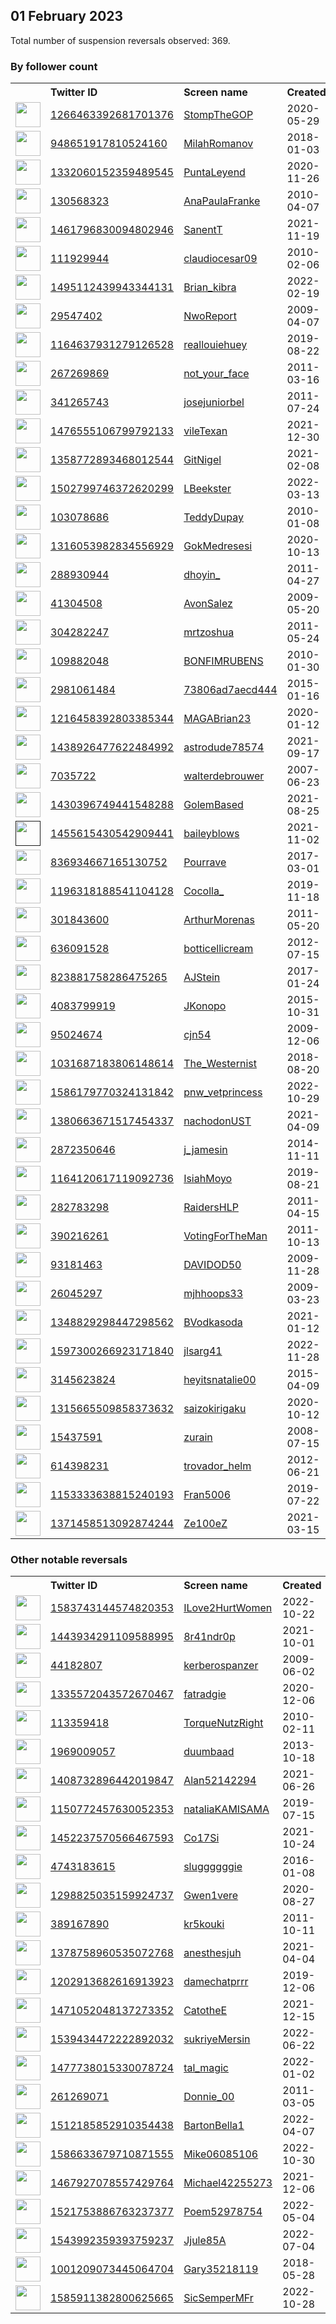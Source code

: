 
## 01 February 2023
Total number of suspension reversals observed: 369.

### By follower count
<table><tr><th></th><th align="left">Twitter ID</th><th align="left">Screen name</th>
<th align="left">Created</th><th align="left">Status</th><th align="left">Suspended</th><th align="left">Followers</th>
<tr><td><a href="https://pbs.twimg.com/profile_images/1503465371235340291/naNT_XyL_normal.png"><img src="https://pbs.twimg.com/profile_images/1503465371235340291/naNT_XyL_normal.png" width="40px" height="40px" align="center"/></a></td><td><a href="https://twitter.com/intent/user?user_id=1266463392681701376">1266463392681701376</a></td><td><a href="https://twitter.com/StompTheGOP">StompTheGOP</a></td><td>2020-05-29</td><td align="center"></td><td>2022-07-25</td><td>30196</td></tr>
<tr><td><a href="https://pbs.twimg.com/profile_images/1621411145322995712/hMs283U4_normal.jpg"><img src="https://pbs.twimg.com/profile_images/1621411145322995712/hMs283U4_normal.jpg" width="40px" height="40px" align="center"/></a></td><td><a href="https://twitter.com/intent/user?user_id=948651917810524160">948651917810524160</a></td><td><a href="https://twitter.com/MilahRomanov">MilahRomanov</a></td><td>2018-01-03</td><td align="center"></td><td>2022-05-22</td><td>29783</td></tr>
<tr><td><a href="https://pbs.twimg.com/profile_images/1634249560775073804/Jw-gleoJ_normal.jpg"><img src="https://pbs.twimg.com/profile_images/1634249560775073804/Jw-gleoJ_normal.jpg" width="40px" height="40px" align="center"/></a></td><td><a href="https://twitter.com/intent/user?user_id=1332060152359489545">1332060152359489545</a></td><td><a href="https://twitter.com/PuntaLeyend">PuntaLeyend</a></td><td>2020-11-26</td><td align="center"></td><td>2022-03-02</td><td>28793</td></tr>
<tr><td><a href="https://pbs.twimg.com/profile_images/1472855371912028160/v2_O-A2d_normal.jpg"><img src="https://pbs.twimg.com/profile_images/1472855371912028160/v2_O-A2d_normal.jpg" width="40px" height="40px" align="center"/></a></td><td><a href="https://twitter.com/intent/user?user_id=130568323">130568323</a></td><td><a href="https://twitter.com/AnaPaulaFranke">AnaPaulaFranke</a></td><td>2010-04-07</td><td align="center"></td><td>2022-04-27</td><td>23638</td></tr>
<tr><td><a href="https://pbs.twimg.com/profile_images/1461856731999391745/il591nGf_normal.jpg"><img src="https://pbs.twimg.com/profile_images/1461856731999391745/il591nGf_normal.jpg" width="40px" height="40px" align="center"/></a></td><td><a href="https://twitter.com/intent/user?user_id=1461796830094802946">1461796830094802946</a></td><td><a href="https://twitter.com/SanentT">SanentT</a></td><td>2021-11-19</td><td align="center"></td><td>2023-01-01</td><td>20137</td></tr>
<tr><td><a href="https://pbs.twimg.com/profile_images/1620060509926998017/pVz_nPRa_normal.jpg"><img src="https://pbs.twimg.com/profile_images/1620060509926998017/pVz_nPRa_normal.jpg" width="40px" height="40px" align="center"/></a></td><td><a href="https://twitter.com/intent/user?user_id=111929944">111929944</a></td><td><a href="https://twitter.com/claudiocesar09">claudiocesar09</a></td><td>2010-02-06</td><td align="center"></td><td>2022-10-14</td><td>18384</td></tr>
<tr><td><a href="https://pbs.twimg.com/profile_images/1638421524741865472/K1qyG6VQ_normal.jpg"><img src="https://pbs.twimg.com/profile_images/1638421524741865472/K1qyG6VQ_normal.jpg" width="40px" height="40px" align="center"/></a></td><td><a href="https://twitter.com/intent/user?user_id=1495112439943344131">1495112439943344131</a></td><td><a href="https://twitter.com/Brian_kibra">Brian_kibra</a></td><td>2022-02-19</td><td align="center"></td><td>2022-10-22</td><td>16364</td></tr>
<tr><td><a href="https://pbs.twimg.com/profile_images/646552242833588224/fGm7IW1T_normal.jpg"><img src="https://pbs.twimg.com/profile_images/646552242833588224/fGm7IW1T_normal.jpg" width="40px" height="40px" align="center"/></a></td><td><a href="https://twitter.com/intent/user?user_id=29547402">29547402</a></td><td><a href="https://twitter.com/NwoReport">NwoReport</a></td><td>2009-04-07</td><td align="center"></td><td></td><td>13957</td></tr>
<tr><td><a href="https://pbs.twimg.com/profile_images/1621250143386476545/QN_4q07R_normal.jpg"><img src="https://pbs.twimg.com/profile_images/1621250143386476545/QN_4q07R_normal.jpg" width="40px" height="40px" align="center"/></a></td><td><a href="https://twitter.com/intent/user?user_id=1164637931279126528">1164637931279126528</a></td><td><a href="https://twitter.com/reallouiehuey">reallouiehuey</a></td><td>2019-08-22</td><td align="center"></td><td>2022-07-29</td><td>13634</td></tr>
<tr><td><a href="https://pbs.twimg.com/profile_images/1632894729825267713/zwsB5KaY_normal.jpg"><img src="https://pbs.twimg.com/profile_images/1632894729825267713/zwsB5KaY_normal.jpg" width="40px" height="40px" align="center"/></a></td><td><a href="https://twitter.com/intent/user?user_id=267269869">267269869</a></td><td><a href="https://twitter.com/not_your_face">not_your_face</a></td><td>2011-03-16</td><td align="center"></td><td>2022-11-27</td><td>11774</td></tr>
<tr><td><a href="https://pbs.twimg.com/profile_images/1618700718621204498/Tep0n1yO_normal.jpg"><img src="https://pbs.twimg.com/profile_images/1618700718621204498/Tep0n1yO_normal.jpg" width="40px" height="40px" align="center"/></a></td><td><a href="https://twitter.com/intent/user?user_id=341265743">341265743</a></td><td><a href="https://twitter.com/josejuniorbel">josejuniorbel</a></td><td>2011-07-24</td><td align="center"></td><td>2022-07-11</td><td>10941</td></tr>
<tr><td><a href="https://pbs.twimg.com/profile_images/1623275648578990081/x95eScFf_normal.jpg"><img src="https://pbs.twimg.com/profile_images/1623275648578990081/x95eScFf_normal.jpg" width="40px" height="40px" align="center"/></a></td><td><a href="https://twitter.com/intent/user?user_id=1476555106799792133">1476555106799792133</a></td><td><a href="https://twitter.com/vileTexan">vileTexan</a></td><td>2021-12-30</td><td align="center"></td><td>2022-07-18</td><td>10877</td></tr>
<tr><td><a href="https://pbs.twimg.com/profile_images/1358773247765053442/Lx9_bDh__normal.jpg"><img src="https://pbs.twimg.com/profile_images/1358773247765053442/Lx9_bDh__normal.jpg" width="40px" height="40px" align="center"/></a></td><td><a href="https://twitter.com/intent/user?user_id=1358772893468012544">1358772893468012544</a></td><td><a href="https://twitter.com/GitNigel">GitNigel</a></td><td>2021-02-08</td><td align="center"></td><td>2022-11-19</td><td>8508</td></tr>
<tr><td><a href="https://pbs.twimg.com/profile_images/1627446832895873025/VK5EkZV0_normal.jpg"><img src="https://pbs.twimg.com/profile_images/1627446832895873025/VK5EkZV0_normal.jpg" width="40px" height="40px" align="center"/></a></td><td><a href="https://twitter.com/intent/user?user_id=1502799746372620299">1502799746372620299</a></td><td><a href="https://twitter.com/LBeekster">LBeekster</a></td><td>2022-03-13</td><td align="center"></td><td>2023-01-13</td><td>6310</td></tr>
<tr><td><a href="https://pbs.twimg.com/profile_images/1066891468386660352/PJVdFlfw_normal.jpg"><img src="https://pbs.twimg.com/profile_images/1066891468386660352/PJVdFlfw_normal.jpg" width="40px" height="40px" align="center"/></a></td><td><a href="https://twitter.com/intent/user?user_id=103078686">103078686</a></td><td><a href="https://twitter.com/TeddyDupay">TeddyDupay</a></td><td>2010-01-08</td><td align="center"></td><td>2023-01-05</td><td>6288</td></tr>
<tr><td><a href="https://pbs.twimg.com/profile_images/1620798853132730371/L2XV7M5y_normal.jpg"><img src="https://pbs.twimg.com/profile_images/1620798853132730371/L2XV7M5y_normal.jpg" width="40px" height="40px" align="center"/></a></td><td><a href="https://twitter.com/intent/user?user_id=1316053982834556929">1316053982834556929</a></td><td><a href="https://twitter.com/GokMedresesi">GokMedresesi</a></td><td>2020-10-13</td><td align="center">🚫</td><td>2022-07-18</td><td>6270</td></tr>
<tr><td><a href="https://pbs.twimg.com/profile_images/1637605946170961926/_lYrKWSi_normal.jpg"><img src="https://pbs.twimg.com/profile_images/1637605946170961926/_lYrKWSi_normal.jpg" width="40px" height="40px" align="center"/></a></td><td><a href="https://twitter.com/intent/user?user_id=288930944">288930944</a></td><td><a href="https://twitter.com/dhoyin_">dhoyin_</a></td><td>2011-04-27</td><td align="center"></td><td>2023-01-13</td><td>5785</td></tr>
<tr><td><a href="https://pbs.twimg.com/profile_images/1004200438311211010/dQyfuOo9_normal.jpg"><img src="https://pbs.twimg.com/profile_images/1004200438311211010/dQyfuOo9_normal.jpg" width="40px" height="40px" align="center"/></a></td><td><a href="https://twitter.com/intent/user?user_id=41304508">41304508</a></td><td><a href="https://twitter.com/AvonSalez">AvonSalez</a></td><td>2009-05-20</td><td align="center"></td><td></td><td>5645</td></tr>
<tr><td><a href="https://pbs.twimg.com/profile_images/1569039454421061634/KP3M-DYR_normal.jpg"><img src="https://pbs.twimg.com/profile_images/1569039454421061634/KP3M-DYR_normal.jpg" width="40px" height="40px" align="center"/></a></td><td><a href="https://twitter.com/intent/user?user_id=304282247">304282247</a></td><td><a href="https://twitter.com/mrtzoshua">mrtzoshua</a></td><td>2011-05-24</td><td align="center"></td><td>2023-01-21</td><td>5339</td></tr>
<tr><td><a href="https://pbs.twimg.com/profile_images/1402144750434754560/b6cp92Fb_normal.jpg"><img src="https://pbs.twimg.com/profile_images/1402144750434754560/b6cp92Fb_normal.jpg" width="40px" height="40px" align="center"/></a></td><td><a href="https://twitter.com/intent/user?user_id=109882048">109882048</a></td><td><a href="https://twitter.com/BONFIMRUBENS">BONFIMRUBENS</a></td><td>2010-01-30</td><td align="center"></td><td>2022-07-29</td><td>5020</td></tr>
<tr><td><a href="https://pbs.twimg.com/profile_images/1584613724966555652/IztkDdsF_normal.jpg"><img src="https://pbs.twimg.com/profile_images/1584613724966555652/IztkDdsF_normal.jpg" width="40px" height="40px" align="center"/></a></td><td><a href="https://twitter.com/intent/user?user_id=2981061484">2981061484</a></td><td><a href="https://twitter.com/73806ad7aecd444">73806ad7aecd444</a></td><td>2015-01-16</td><td align="center"></td><td>2022-11-14</td><td>4914</td></tr>
<tr><td><a href="https://pbs.twimg.com/profile_images/1639491989547745281/GQp-p9vD_normal.jpg"><img src="https://pbs.twimg.com/profile_images/1639491989547745281/GQp-p9vD_normal.jpg" width="40px" height="40px" align="center"/></a></td><td><a href="https://twitter.com/intent/user?user_id=1216458392803385344">1216458392803385344</a></td><td><a href="https://twitter.com/MAGABrian23">MAGABrian23</a></td><td>2020-01-12</td><td align="center"></td><td>2022-03-15</td><td>4863</td></tr>
<tr><td><a href="https://pbs.twimg.com/profile_images/1623841571274620929/Pj8uLazn_normal.jpg"><img src="https://pbs.twimg.com/profile_images/1623841571274620929/Pj8uLazn_normal.jpg" width="40px" height="40px" align="center"/></a></td><td><a href="https://twitter.com/intent/user?user_id=1438926477622484992">1438926477622484992</a></td><td><a href="https://twitter.com/astrodude78574">astrodude78574</a></td><td>2021-09-17</td><td align="center"></td><td>2022-12-23</td><td>4670</td></tr>
<tr><td><a href="https://pbs.twimg.com/profile_images/1521920296680263680/QkyTx4n-_normal.jpg"><img src="https://pbs.twimg.com/profile_images/1521920296680263680/QkyTx4n-_normal.jpg" width="40px" height="40px" align="center"/></a></td><td><a href="https://twitter.com/intent/user?user_id=7035722">7035722</a></td><td><a href="https://twitter.com/walterdebrouwer">walterdebrouwer</a></td><td>2007-06-23</td><td align="center"></td><td>2023-01-19</td><td>4628</td></tr>
<tr><td><a href="https://pbs.twimg.com/profile_images/1522155943429087232/Lv3-tzi7_normal.jpg"><img src="https://pbs.twimg.com/profile_images/1522155943429087232/Lv3-tzi7_normal.jpg" width="40px" height="40px" align="center"/></a></td><td><a href="https://twitter.com/intent/user?user_id=1430396749441548288">1430396749441548288</a></td><td><a href="https://twitter.com/GolemBased">GolemBased</a></td><td>2021-08-25</td><td align="center"></td><td>2022-05-26</td><td>4313</td></tr>
<tr><td><a href=""><img src="" width="40px" height="40px" align="center"/></a></td><td><a href="https://twitter.com/intent/user?user_id=1455615430542909441">1455615430542909441</a></td><td><a href="https://twitter.com/baileyblows">baileyblows</a></td><td>2021-11-02</td><td align="center"></td><td>2022-07-13</td><td>4107</td></tr>
<tr><td><a href="https://pbs.twimg.com/profile_images/1517079122161410049/rsdCcE-q_normal.jpg"><img src="https://pbs.twimg.com/profile_images/1517079122161410049/rsdCcE-q_normal.jpg" width="40px" height="40px" align="center"/></a></td><td><a href="https://twitter.com/intent/user?user_id=836934667165130752">836934667165130752</a></td><td><a href="https://twitter.com/Pourrave">Pourrave</a></td><td>2017-03-01</td><td align="center"></td><td>2022-08-16</td><td>3844</td></tr>
<tr><td><a href="https://pbs.twimg.com/profile_images/1629113325807357959/cCHc2Mqh_normal.jpg"><img src="https://pbs.twimg.com/profile_images/1629113325807357959/cCHc2Mqh_normal.jpg" width="40px" height="40px" align="center"/></a></td><td><a href="https://twitter.com/intent/user?user_id=1196318188541104128">1196318188541104128</a></td><td><a href="https://twitter.com/Cocolla_">Cocolla_</a></td><td>2019-11-18</td><td align="center"></td><td>2023-01-26</td><td>3655</td></tr>
<tr><td><a href="https://pbs.twimg.com/profile_images/429729561270431744/_m5o6DMe_normal.jpeg"><img src="https://pbs.twimg.com/profile_images/429729561270431744/_m5o6DMe_normal.jpeg" width="40px" height="40px" align="center"/></a></td><td><a href="https://twitter.com/intent/user?user_id=301843600">301843600</a></td><td><a href="https://twitter.com/ArthurMorenas">ArthurMorenas</a></td><td>2011-05-20</td><td align="center"></td><td>2022-03-04</td><td>3637</td></tr>
<tr><td><a href="https://pbs.twimg.com/profile_images/2426786832/Fi4ouo7M_normal"><img src="https://pbs.twimg.com/profile_images/2426786832/Fi4ouo7M_normal" width="40px" height="40px" align="center"/></a></td><td><a href="https://twitter.com/intent/user?user_id=636091528">636091528</a></td><td><a href="https://twitter.com/botticellicream">botticellicream</a></td><td>2012-07-15</td><td align="center"></td><td>2022-07-09</td><td>3515</td></tr>
<tr><td><a href="https://pbs.twimg.com/profile_images/823893391213789184/V9xPo8sS_normal.jpg"><img src="https://pbs.twimg.com/profile_images/823893391213789184/V9xPo8sS_normal.jpg" width="40px" height="40px" align="center"/></a></td><td><a href="https://twitter.com/intent/user?user_id=823881758286475265">823881758286475265</a></td><td><a href="https://twitter.com/AJStein">AJStein</a></td><td>2017-01-24</td><td align="center"></td><td>2023-01-17</td><td>3485</td></tr>
<tr><td><a href="https://pbs.twimg.com/profile_images/1067702561485004800/cohjhObZ_normal.jpg"><img src="https://pbs.twimg.com/profile_images/1067702561485004800/cohjhObZ_normal.jpg" width="40px" height="40px" align="center"/></a></td><td><a href="https://twitter.com/intent/user?user_id=4083799919">4083799919</a></td><td><a href="https://twitter.com/JKonopo">JKonopo</a></td><td>2015-10-31</td><td align="center"></td><td>2022-12-12</td><td>3298</td></tr>
<tr><td><a href="https://pbs.twimg.com/profile_images/1543328509606739969/KgpQzJKp_normal.jpg"><img src="https://pbs.twimg.com/profile_images/1543328509606739969/KgpQzJKp_normal.jpg" width="40px" height="40px" align="center"/></a></td><td><a href="https://twitter.com/intent/user?user_id=95024674">95024674</a></td><td><a href="https://twitter.com/cjn54">cjn54</a></td><td>2009-12-06</td><td align="center"></td><td>2023-01-01</td><td>3165</td></tr>
<tr><td><a href="https://pbs.twimg.com/profile_images/1638231252175294464/nBZqWUgg_normal.jpg"><img src="https://pbs.twimg.com/profile_images/1638231252175294464/nBZqWUgg_normal.jpg" width="40px" height="40px" align="center"/></a></td><td><a href="https://twitter.com/intent/user?user_id=1031687183806148614">1031687183806148614</a></td><td><a href="https://twitter.com/The_Westernist">The_Westernist</a></td><td>2018-08-20</td><td align="center"></td><td>2023-01-09</td><td>3044</td></tr>
<tr><td><a href="https://pbs.twimg.com/profile_images/1636708469779894273/NW1EQGtB_normal.jpg"><img src="https://pbs.twimg.com/profile_images/1636708469779894273/NW1EQGtB_normal.jpg" width="40px" height="40px" align="center"/></a></td><td><a href="https://twitter.com/intent/user?user_id=1586179770324131842">1586179770324131842</a></td><td><a href="https://twitter.com/pnw_vetprincess">pnw_vetprincess</a></td><td>2022-10-29</td><td align="center"></td><td>2023-01-28</td><td>2945</td></tr>
<tr><td><a href="https://pbs.twimg.com/profile_images/1466406674017697794/QsWZ_cci_normal.jpg"><img src="https://pbs.twimg.com/profile_images/1466406674017697794/QsWZ_cci_normal.jpg" width="40px" height="40px" align="center"/></a></td><td><a href="https://twitter.com/intent/user?user_id=1380663671517454337">1380663671517454337</a></td><td><a href="https://twitter.com/nachodonUST">nachodonUST</a></td><td>2021-04-09</td><td align="center"></td><td>2022-03-24</td><td>2695</td></tr>
<tr><td><a href="https://pbs.twimg.com/profile_images/1631438569624547328/6Je3L4KE_normal.jpg"><img src="https://pbs.twimg.com/profile_images/1631438569624547328/6Je3L4KE_normal.jpg" width="40px" height="40px" align="center"/></a></td><td><a href="https://twitter.com/intent/user?user_id=2872350646">2872350646</a></td><td><a href="https://twitter.com/j_jamesin">j_jamesin</a></td><td>2014-11-11</td><td align="center"></td><td></td><td>2657</td></tr>
<tr><td><a href="https://pbs.twimg.com/profile_images/1164127739697356800/G5qv77MC_normal.jpg"><img src="https://pbs.twimg.com/profile_images/1164127739697356800/G5qv77MC_normal.jpg" width="40px" height="40px" align="center"/></a></td><td><a href="https://twitter.com/intent/user?user_id=1164120617119092736">1164120617119092736</a></td><td><a href="https://twitter.com/IsiahMoyo">IsiahMoyo</a></td><td>2019-08-21</td><td align="center"></td><td>2022-12-11</td><td>2590</td></tr>
<tr><td><a href="https://pbs.twimg.com/profile_images/1475993063742967809/qkNOwKhS_normal.jpg"><img src="https://pbs.twimg.com/profile_images/1475993063742967809/qkNOwKhS_normal.jpg" width="40px" height="40px" align="center"/></a></td><td><a href="https://twitter.com/intent/user?user_id=282783298">282783298</a></td><td><a href="https://twitter.com/RaidersHLP">RaidersHLP</a></td><td>2011-04-15</td><td align="center"></td><td>2022-12-20</td><td>2505</td></tr>
<tr><td><a href="https://pbs.twimg.com/profile_images/1189234275687829504/pdf1EsSt_normal.jpg"><img src="https://pbs.twimg.com/profile_images/1189234275687829504/pdf1EsSt_normal.jpg" width="40px" height="40px" align="center"/></a></td><td><a href="https://twitter.com/intent/user?user_id=390216261">390216261</a></td><td><a href="https://twitter.com/VotingForTheMan">VotingForTheMan</a></td><td>2011-10-13</td><td align="center"></td><td>2023-01-07</td><td>2505</td></tr>
<tr><td><a href="https://pbs.twimg.com/profile_images/1605396676050550786/XoytJL6Y_normal.jpg"><img src="https://pbs.twimg.com/profile_images/1605396676050550786/XoytJL6Y_normal.jpg" width="40px" height="40px" align="center"/></a></td><td><a href="https://twitter.com/intent/user?user_id=93181463">93181463</a></td><td><a href="https://twitter.com/DAVIDOD50">DAVIDOD50</a></td><td>2009-11-28</td><td align="center">🚫</td><td>2023-01-07</td><td>2402</td></tr>
<tr><td><a href="https://pbs.twimg.com/profile_images/1625642775457808411/FK7QuHIs_normal.jpg"><img src="https://pbs.twimg.com/profile_images/1625642775457808411/FK7QuHIs_normal.jpg" width="40px" height="40px" align="center"/></a></td><td><a href="https://twitter.com/intent/user?user_id=26045297">26045297</a></td><td><a href="https://twitter.com/mjhhoops33">mjhhoops33</a></td><td>2009-03-23</td><td align="center"></td><td></td><td>2394</td></tr>
<tr><td><a href="https://pbs.twimg.com/profile_images/1441478935628320774/wI1YkqC8_normal.jpg"><img src="https://pbs.twimg.com/profile_images/1441478935628320774/wI1YkqC8_normal.jpg" width="40px" height="40px" align="center"/></a></td><td><a href="https://twitter.com/intent/user?user_id=1348829298447298562">1348829298447298562</a></td><td><a href="https://twitter.com/BVodkasoda">BVodkasoda</a></td><td>2021-01-12</td><td align="center"></td><td>2023-01-23</td><td>2189</td></tr>
<tr><td><a href="https://pbs.twimg.com/profile_images/1607041869812305920/8k9d73aX_normal.jpg"><img src="https://pbs.twimg.com/profile_images/1607041869812305920/8k9d73aX_normal.jpg" width="40px" height="40px" align="center"/></a></td><td><a href="https://twitter.com/intent/user?user_id=1597300266923171840">1597300266923171840</a></td><td><a href="https://twitter.com/jlsarg41">jlsarg41</a></td><td>2022-11-28</td><td align="center"></td><td>2023-01-31</td><td>2181</td></tr>
<tr><td><a href="https://pbs.twimg.com/profile_images/1630087700718972928/YTECECBi_normal.jpg"><img src="https://pbs.twimg.com/profile_images/1630087700718972928/YTECECBi_normal.jpg" width="40px" height="40px" align="center"/></a></td><td><a href="https://twitter.com/intent/user?user_id=3145623824">3145623824</a></td><td><a href="https://twitter.com/heyitsnatalie00">heyitsnatalie00</a></td><td>2015-04-09</td><td align="center"></td><td>2023-01-14</td><td>2179</td></tr>
<tr><td><a href="https://pbs.twimg.com/profile_images/1503148541853765632/L3XfBdGD_normal.jpg"><img src="https://pbs.twimg.com/profile_images/1503148541853765632/L3XfBdGD_normal.jpg" width="40px" height="40px" align="center"/></a></td><td><a href="https://twitter.com/intent/user?user_id=1315665509858373632">1315665509858373632</a></td><td><a href="https://twitter.com/saizokirigaku">saizokirigaku</a></td><td>2020-10-12</td><td align="center">🚫</td><td>2022-05-11</td><td>2172</td></tr>
<tr><td><a href="https://pbs.twimg.com/profile_images/841757525242482688/hR_ZxgIN_normal.jpg"><img src="https://pbs.twimg.com/profile_images/841757525242482688/hR_ZxgIN_normal.jpg" width="40px" height="40px" align="center"/></a></td><td><a href="https://twitter.com/intent/user?user_id=15437591">15437591</a></td><td><a href="https://twitter.com/zurain">zurain</a></td><td>2008-07-15</td><td align="center"></td><td>2022-09-20</td><td>2122</td></tr>
<tr><td><a href="https://pbs.twimg.com/profile_images/1628754685778616327/n-fEpkqE_normal.jpg"><img src="https://pbs.twimg.com/profile_images/1628754685778616327/n-fEpkqE_normal.jpg" width="40px" height="40px" align="center"/></a></td><td><a href="https://twitter.com/intent/user?user_id=614398231">614398231</a></td><td><a href="https://twitter.com/trovador_helm">trovador_helm</a></td><td>2012-06-21</td><td align="center"></td><td>2023-01-15</td><td>2122</td></tr>
<tr><td><a href="https://pbs.twimg.com/profile_images/1337753946430066693/0N5YXKg6_normal.jpg"><img src="https://pbs.twimg.com/profile_images/1337753946430066693/0N5YXKg6_normal.jpg" width="40px" height="40px" align="center"/></a></td><td><a href="https://twitter.com/intent/user?user_id=1153333638815240193">1153333638815240193</a></td><td><a href="https://twitter.com/Fran5006">Fran5006</a></td><td>2019-07-22</td><td align="center"></td><td>2022-07-15</td><td>2103</td></tr>
<tr><td><a href="https://pbs.twimg.com/profile_images/1626630775276699660/XXX2npGF_normal.jpg"><img src="https://pbs.twimg.com/profile_images/1626630775276699660/XXX2npGF_normal.jpg" width="40px" height="40px" align="center"/></a></td><td><a href="https://twitter.com/intent/user?user_id=1371458513092874244">1371458513092874244</a></td><td><a href="https://twitter.com/Ze100eZ">Ze100eZ</a></td><td>2021-03-15</td><td align="center"></td><td>2022-04-08</td><td>2081</td></tr>
</table>

### Other notable reversals
<table><tr><th></th><th align="left">Twitter ID</th><th align="left">Screen name</th>
<th align="left">Created</th><th align="left">Status</th><th align="left">Suspended</th><th align="left">Followers</th>
<tr><td><a href="https://pbs.twimg.com/profile_images/1622373673389756421/2KSW9CN9_normal.jpg"><img src="https://pbs.twimg.com/profile_images/1622373673389756421/2KSW9CN9_normal.jpg" width="40px" height="40px" align="center"/></a></td><td><a href="https://twitter.com/intent/user?user_id=1583743144574820353">1583743144574820353</a></td><td><a href="https://twitter.com/ILove2HurtWomen">ILove2HurtWomen</a></td><td>2022-10-22</td><td align="center"></td><td>2022-12-30</td><td>58</td></tr>
<tr><td><a href="https://pbs.twimg.com/profile_images/1587316183463854080/WkEBDhbf_normal.jpg"><img src="https://pbs.twimg.com/profile_images/1587316183463854080/WkEBDhbf_normal.jpg" width="40px" height="40px" align="center"/></a></td><td><a href="https://twitter.com/intent/user?user_id=1443934291109588995">1443934291109588995</a></td><td><a href="https://twitter.com/8r41ndr0p">8r41ndr0p</a></td><td>2021-10-01</td><td align="center"></td><td>2022-12-04</td><td>394</td></tr>
<tr><td><a href="https://pbs.twimg.com/profile_images/265197500/IMG_9075_normal.JPG"><img src="https://pbs.twimg.com/profile_images/265197500/IMG_9075_normal.JPG" width="40px" height="40px" align="center"/></a></td><td><a href="https://twitter.com/intent/user?user_id=44182807">44182807</a></td><td><a href="https://twitter.com/kerberospanzer">kerberospanzer</a></td><td>2009-06-02</td><td align="center"></td><td>2022-12-29</td><td>1267</td></tr>
<tr><td><a href="https://pbs.twimg.com/profile_images/1561463007946969088/msqBdOwr_normal.jpg"><img src="https://pbs.twimg.com/profile_images/1561463007946969088/msqBdOwr_normal.jpg" width="40px" height="40px" align="center"/></a></td><td><a href="https://twitter.com/intent/user?user_id=1335572043572670467">1335572043572670467</a></td><td><a href="https://twitter.com/fatradgie">fatradgie</a></td><td>2020-12-06</td><td align="center">👋</td><td>2022-12-06</td><td>685</td></tr>
<tr><td><a href="https://pbs.twimg.com/profile_images/1594829249336287245/GpqdpIHp_normal.jpg"><img src="https://pbs.twimg.com/profile_images/1594829249336287245/GpqdpIHp_normal.jpg" width="40px" height="40px" align="center"/></a></td><td><a href="https://twitter.com/intent/user?user_id=113359418">113359418</a></td><td><a href="https://twitter.com/TorqueNutzRight">TorqueNutzRight</a></td><td>2010-02-11</td><td align="center"></td><td>2023-01-08</td><td>1109</td></tr>
<tr><td><a href="https://pbs.twimg.com/profile_images/1600541262632914945/FGNtdsRX_normal.jpg"><img src="https://pbs.twimg.com/profile_images/1600541262632914945/FGNtdsRX_normal.jpg" width="40px" height="40px" align="center"/></a></td><td><a href="https://twitter.com/intent/user?user_id=1969009057">1969009057</a></td><td><a href="https://twitter.com/duumbaad">duumbaad</a></td><td>2013-10-18</td><td align="center"></td><td>2022-12-31</td><td>18</td></tr>
<tr><td><a href="https://pbs.twimg.com/profile_images/1608698228903653381/fvmyMbL2_normal.jpg"><img src="https://pbs.twimg.com/profile_images/1608698228903653381/fvmyMbL2_normal.jpg" width="40px" height="40px" align="center"/></a></td><td><a href="https://twitter.com/intent/user?user_id=1408732896442019847">1408732896442019847</a></td><td><a href="https://twitter.com/Alan52142294">Alan52142294</a></td><td>2021-06-26</td><td align="center"></td><td>2023-01-05</td><td>42</td></tr>
<tr><td><a href="https://pbs.twimg.com/profile_images/1626278412779397120/qhvvBbih_normal.jpg"><img src="https://pbs.twimg.com/profile_images/1626278412779397120/qhvvBbih_normal.jpg" width="40px" height="40px" align="center"/></a></td><td><a href="https://twitter.com/intent/user?user_id=1150772457630052353">1150772457630052353</a></td><td><a href="https://twitter.com/nataliaKAMISAMA">nataliaKAMISAMA</a></td><td>2019-07-15</td><td align="center"></td><td>2023-01-26</td><td>139</td></tr>
<tr><td><a href="https://pbs.twimg.com/profile_images/1596851082742874114/GT6zdeYp_normal.jpg"><img src="https://pbs.twimg.com/profile_images/1596851082742874114/GT6zdeYp_normal.jpg" width="40px" height="40px" align="center"/></a></td><td><a href="https://twitter.com/intent/user?user_id=1452237570566467593">1452237570566467593</a></td><td><a href="https://twitter.com/Co17Si">Co17Si</a></td><td>2021-10-24</td><td align="center"></td><td>2022-12-13</td><td>243</td></tr>
<tr><td><a href="https://pbs.twimg.com/profile_images/1552287714795470853/NiEbWbvx_normal.jpg"><img src="https://pbs.twimg.com/profile_images/1552287714795470853/NiEbWbvx_normal.jpg" width="40px" height="40px" align="center"/></a></td><td><a href="https://twitter.com/intent/user?user_id=4743183615">4743183615</a></td><td><a href="https://twitter.com/sluggggggie">sluggggggie</a></td><td>2016-01-08</td><td align="center">👋</td><td>2022-12-06</td><td>12</td></tr>
<tr><td><a href="https://pbs.twimg.com/profile_images/1298825673205743618/Q7Soo719_normal.jpg"><img src="https://pbs.twimg.com/profile_images/1298825673205743618/Q7Soo719_normal.jpg" width="40px" height="40px" align="center"/></a></td><td><a href="https://twitter.com/intent/user?user_id=1298825035159924737">1298825035159924737</a></td><td><a href="https://twitter.com/Gwen1vere">Gwen1vere</a></td><td>2020-08-27</td><td align="center"></td><td>2023-01-11</td><td>874</td></tr>
<tr><td><a href="https://pbs.twimg.com/profile_images/1530629197001117698/Ns3EKAul_normal.jpg"><img src="https://pbs.twimg.com/profile_images/1530629197001117698/Ns3EKAul_normal.jpg" width="40px" height="40px" align="center"/></a></td><td><a href="https://twitter.com/intent/user?user_id=389167890">389167890</a></td><td><a href="https://twitter.com/kr5kouki">kr5kouki</a></td><td>2011-10-11</td><td align="center"></td><td>2023-01-03</td><td>79</td></tr>
<tr><td><a href="https://pbs.twimg.com/profile_images/1388847425226301444/yTHN9sT2_normal.jpg"><img src="https://pbs.twimg.com/profile_images/1388847425226301444/yTHN9sT2_normal.jpg" width="40px" height="40px" align="center"/></a></td><td><a href="https://twitter.com/intent/user?user_id=1378758960535072768">1378758960535072768</a></td><td><a href="https://twitter.com/anesthesjuh">anesthesjuh</a></td><td>2021-04-04</td><td align="center"></td><td>2022-12-04</td><td>18</td></tr>
<tr><td><a href="https://pbs.twimg.com/profile_images/1562521165649920000/q9h4vNkP_normal.jpg"><img src="https://pbs.twimg.com/profile_images/1562521165649920000/q9h4vNkP_normal.jpg" width="40px" height="40px" align="center"/></a></td><td><a href="https://twitter.com/intent/user?user_id=1202913682616913923">1202913682616913923</a></td><td><a href="https://twitter.com/damechatprrr">damechatprrr</a></td><td>2019-12-06</td><td align="center"></td><td>2022-12-20</td><td>789</td></tr>
<tr><td><a href="https://pbs.twimg.com/profile_images/1598549009135996928/rgv-Ox1f_normal.jpg"><img src="https://pbs.twimg.com/profile_images/1598549009135996928/rgv-Ox1f_normal.jpg" width="40px" height="40px" align="center"/></a></td><td><a href="https://twitter.com/intent/user?user_id=1471052048137273352">1471052048137273352</a></td><td><a href="https://twitter.com/CatotheE">CatotheE</a></td><td>2021-12-15</td><td align="center"></td><td>2023-01-12</td><td>219</td></tr>
<tr><td><a href="https://pbs.twimg.com/profile_images/1539440896265134081/ic524uSB_normal.jpg"><img src="https://pbs.twimg.com/profile_images/1539440896265134081/ic524uSB_normal.jpg" width="40px" height="40px" align="center"/></a></td><td><a href="https://twitter.com/intent/user?user_id=1539434472222892032">1539434472222892032</a></td><td><a href="https://twitter.com/sukriyeMersin">sukriyeMersin</a></td><td>2022-06-22</td><td align="center"></td><td>2023-01-07</td><td>761</td></tr>
<tr><td><a href="https://pbs.twimg.com/profile_images/1600369917441806336/dIHgEvOj_normal.jpg"><img src="https://pbs.twimg.com/profile_images/1600369917441806336/dIHgEvOj_normal.jpg" width="40px" height="40px" align="center"/></a></td><td><a href="https://twitter.com/intent/user?user_id=1477738015330078724">1477738015330078724</a></td><td><a href="https://twitter.com/tal_magic">tal_magic</a></td><td>2022-01-02</td><td align="center"></td><td>2022-12-19</td><td>35</td></tr>
<tr><td><a href="https://pbs.twimg.com/profile_images/643266740416323584/zpMZ0xzW_normal.jpg"><img src="https://pbs.twimg.com/profile_images/643266740416323584/zpMZ0xzW_normal.jpg" width="40px" height="40px" align="center"/></a></td><td><a href="https://twitter.com/intent/user?user_id=261269071">261269071</a></td><td><a href="https://twitter.com/Donnie_00">Donnie_00</a></td><td>2011-03-05</td><td align="center"></td><td>2022-11-21</td><td>620</td></tr>
<tr><td><a href="https://pbs.twimg.com/profile_images/1637015059565015040/ueS5T6b8_normal.jpg"><img src="https://pbs.twimg.com/profile_images/1637015059565015040/ueS5T6b8_normal.jpg" width="40px" height="40px" align="center"/></a></td><td><a href="https://twitter.com/intent/user?user_id=1512185852910354438">1512185852910354438</a></td><td><a href="https://twitter.com/BartonBella1">BartonBella1</a></td><td>2022-04-07</td><td align="center"></td><td>2022-11-23</td><td>839</td></tr>
<tr><td><a href="https://pbs.twimg.com/profile_images/1587792090766917636/xHwRr3c4_normal.jpg"><img src="https://pbs.twimg.com/profile_images/1587792090766917636/xHwRr3c4_normal.jpg" width="40px" height="40px" align="center"/></a></td><td><a href="https://twitter.com/intent/user?user_id=1586633679710871555">1586633679710871555</a></td><td><a href="https://twitter.com/Mike06085106">Mike06085106</a></td><td>2022-10-30</td><td align="center"></td><td>2022-12-01</td><td>1503</td></tr>
<tr><td><a href="https://pbs.twimg.com/profile_images/1623406137889689602/jwwLQy4d_normal.jpg"><img src="https://pbs.twimg.com/profile_images/1623406137889689602/jwwLQy4d_normal.jpg" width="40px" height="40px" align="center"/></a></td><td><a href="https://twitter.com/intent/user?user_id=1467927078557429764">1467927078557429764</a></td><td><a href="https://twitter.com/Michael42255273">Michael42255273</a></td><td>2021-12-06</td><td align="center"></td><td>2022-12-19</td><td>162</td></tr>
<tr><td><a href="https://pbs.twimg.com/profile_images/1629137842315186178/uyOVB3KL_normal.jpg"><img src="https://pbs.twimg.com/profile_images/1629137842315186178/uyOVB3KL_normal.jpg" width="40px" height="40px" align="center"/></a></td><td><a href="https://twitter.com/intent/user?user_id=1521753886763237377">1521753886763237377</a></td><td><a href="https://twitter.com/Poem52978754">Poem52978754</a></td><td>2022-05-04</td><td align="center">🔒</td><td>2023-01-02</td><td>210</td></tr>
<tr><td><a href="https://pbs.twimg.com/profile_images/1635365187657035777/jLR3RKZu_normal.jpg"><img src="https://pbs.twimg.com/profile_images/1635365187657035777/jLR3RKZu_normal.jpg" width="40px" height="40px" align="center"/></a></td><td><a href="https://twitter.com/intent/user?user_id=1543992359393759237">1543992359393759237</a></td><td><a href="https://twitter.com/Jjule85A">Jjule85A</a></td><td>2022-07-04</td><td align="center"></td><td>2022-12-09</td><td>589</td></tr>
<tr><td><a href="https://pbs.twimg.com/profile_images/1210890857039237121/AwVQsSBf_normal.jpg"><img src="https://pbs.twimg.com/profile_images/1210890857039237121/AwVQsSBf_normal.jpg" width="40px" height="40px" align="center"/></a></td><td><a href="https://twitter.com/intent/user?user_id=1001209073445064704">1001209073445064704</a></td><td><a href="https://twitter.com/Gary35218119">Gary35218119</a></td><td>2018-05-28</td><td align="center"></td><td>2022-11-26</td><td>1964</td></tr>
<tr><td><a href="https://pbs.twimg.com/profile_images/1587390132365107200/YjcJmuvq_normal.jpg"><img src="https://pbs.twimg.com/profile_images/1587390132365107200/YjcJmuvq_normal.jpg" width="40px" height="40px" align="center"/></a></td><td><a href="https://twitter.com/intent/user?user_id=1585911382800625665">1585911382800625665</a></td><td><a href="https://twitter.com/SicSemperMFr">SicSemperMFr</a></td><td>2022-10-28</td><td align="center"></td><td>2022-12-02</td><td>201</td></tr>
</table>
